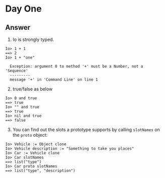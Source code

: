 # Day One

## Answer

1. Io is strongly typed.
```
Io> 1 + 1
==> 2
Io> 1 + "one"

  Exception: argument 0 to method '+' must be a Number, not a 'Sequence'
  ---------
  message '+' in 'Command Line' on line 1

```
2. true/false as below
```
Io> 0 and true
==> true
Io> "" and true
==> true
Io> nil and true
==> false
``` 
3. You can find out the slots a prototype supports by calling `slotNames` on the `proto` object:
```
Io> Vehicle := Object clone
Io> Vehicle description := "Something to take you places"
Io> Car := Vehicle clone
Io> Car slotNames
==> list("type")
Io> Car proto slotNames
==> list("type", "description")
```
